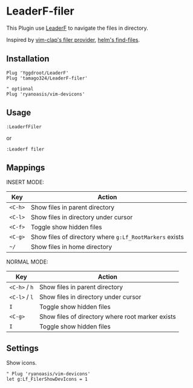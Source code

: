 # LeaderF-filer

This Plugin use [LeaderF](https://github.com/Yggdroot/LeaderF) to navigate the files in directory.

Inspired by [vim-clap's filer provider](https://github.com/liuchengxu/vim-clap/pull/272), [helm's find-files](https://github.com/emacs-helm/helm).

## Installation

```
Plug 'Yggdroot/LeaderF'
Plug 'tamago324/LeaderF-filer'

" optional
Plug 'ryanoasis/vim-devicons'
```

## Usage

```
:LeaderfFiler
```
or
```
:Leaderf filer
```

## Mappings

INSERT MODE:

| Key     | Action                                                  |
|---------|---------------------------------------------------------|
| `<C-h>` | Show files in parent directory                          |
| `<C-l>` | Show files in directory under cursor                    |
| `<C-f>` | Toggle show hidden files                                |
| `<C-g>` | Show files of directory where `g:Lf_RootMarkers` exists |
| `~/`    | Show files in home directory                            |

NORMAL MODE:

| Key           | Action                                           |
|---------------|--------------------------------------------------|
| `<C-h>` / `h` | Show files in parent directory                   |
| `<C-l>` / `l` | Show files in directory under cursor             |
| `I`           | Toggle show hidden files                         |
| `<C-g>`       | Show files of directory where root marker exists |
| `I`           | Toggle show hidden files                         |


## Settings

Show icons.

```vim
" Plug 'ryanoasis/vim-devicons'
let g:Lf_FilerShowDevIcons = 1
```
